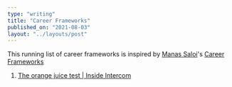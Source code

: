 ```yaml
---
type: "writing"
title: "Career Frameworks"
published_on: "2021-08-03"
layout: "../layouts/post"
---
```


This running list of career frameworks is inspired by [Manas Saloi](https://manassaloi.com)'s [Career Frameworks](https://manassaloi.com/2020/01/25/career-frameworks.html)

1. [The orange juice test | Inside Intercom](https://www.intercom.com/blog/the-orange-juice-test/)
